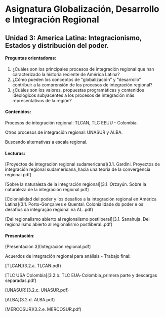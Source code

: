 # Asignatura Globalización, Desarrollo e Integración Regional

## Unidad 3: America Latina: Integracionismo, Estados y distribución del poder. 

#### Preguntas orientadoras:

1. ¿Cuáles son los principales procesos de integración regional que han caracterizado la historia reciente de América Latina?
2. ¿Cómo pueden los conceptos de "globalización" y "desarrollo" contribuir a la comprensión de los procesos de integración regional?
3. ¿Cuáles son los valores, propuestas programáticas y contenidos ideológicos subyacentes a los procesos de integración más representativos de la región?

#### Contenidos:

Procesos de integración regional: TLCAN, TLC EEUU - Colombia.

Otros procesos de integración regional: UNASUR y ALBA.

Buscando alternativas a escala regional.

#### Lecturas: 

[Proyectos de integración regional sudamericana](3.1. Gardini. Proyectos de integración regional sudamericana_hacia una teoría de la convergencia regional.pdf)

[Sobre la naturaleza de la integración regional](3.1. Orzayún. Sobre la naturaleza de la integración regional.pdf)

[Colonialidad del poder y los desafíos a la integración regional en América Latina](3.1. Porto-Gonçalves e Quental. Colonialidade do poder e os desafios da integração regional na AL..pdf)

[Del regionalismo abierto al regionalismo postliberal](3.1. Sanahuja. Del regionalismo abierto al regionalismo postliberal..pdf)

#### Presentación: 

[Presentación 3](Integración regional.pdf)

Acuerdos de integración regional para análisis - Trabajo final: 

[TLCAN](3.2.a. TLCAN.pdf)

[TLC USA Colombia](3.2.b. TLC EUA-Colombia_primera parte y descargas separadas.pdf)

[UNASUR](3.2.c. UNASUR.pdf)

[ALBA](3.2.d. ALBA.pdf)

[MERCOSUR](3.2.e. MERCOSUR.pdf)



















